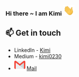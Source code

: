 ### Hi there ~ I am Kimi  <img src="https://raw.githubusercontent.com/kimi0230/kimi0230/master/gifs/Hi.gif" width="30px">


## 📫 Get in touch
- LinkedIn - [Kimi](https://www.linkedin.com/in/kimi-tsai-354952111/)
- Medium - [kimi0230](https://medium.com/@kimi0230)
- <img src="https://raw.githubusercontent.com/kimi0230/kimi0230/master/imgs/gmail.png" width="30px"> [Mail](mailto:kimi0230@gmail.com)

<!--
**kimi0230/kimi0230** is a ✨ _special_ ✨ repository because its `README.md` (this file) appears on your GitHub profile.

Here are some ideas to get you started:

- 🔭 I’m currently working on ...
- 🌱 I’m currently learning ...
- 👯 I’m looking to collaborate on ...
- 🤔 I’m looking for help with ...
- 💬 Ask me about ...
- 📫 How to reach me: ...
- 😄 Pronouns: ...
- ⚡ Fun fact: ...
-->
